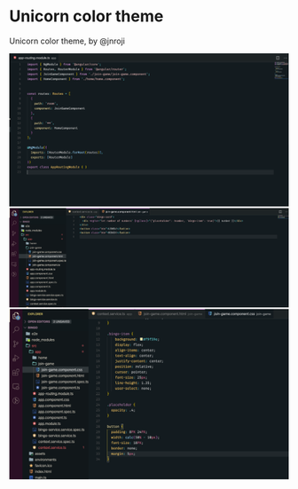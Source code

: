 # Unicorn color theme

Unicorn color theme, by @jnroji

![TS theme](images/ts.png)
![HTML theme](images/html.png)
![CSS theme](images/css.png)
